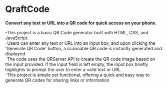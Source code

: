 # QraftCode
<b>Convert any text or URL into a QR code for quick access on your phone.</b>

-This project is a basic QR Code generator built with HTML, CSS, and JavaScript. 
</br>
-Users can enter any text or URL into an input box, and upon clicking the 'Generate QR Code' button, a scannable QR code is instantly generated and displayed. 
</br>
-The code uses the QRServer API to create the QR code image based on the input provided. If the input field is left empty, the input box briefly highlights to prompt the user to enter a valid text or URL.
</br>
-This project is simple yet functional, offering a quick and easy way to generate QR codes for sharing links or information
